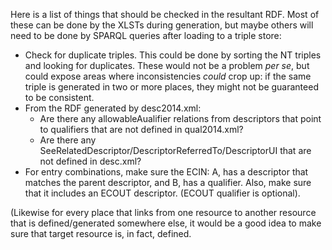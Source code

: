 Here is a list of things that should be checked in the resultant RDF.  Most of these can be done by the XLSTs during generation, but maybe others will need to be done by SPARQL queries after loading to a triple store:

* Check for duplicate triples.  This could be done by sorting the NT triples and looking for duplicates.
  These would not be a problem *per se*, but could expose areas where inconsistencies *could* crop up: if
  the same triple is generated in two or more places, they might not be guaranteed to be consistent.
* From the RDF generated by desc2014.xml:
    * Are there any allowableAualifier relations from descriptors that point to qualifiers that are not 
      defined in qual2014.xml?
    * Are there any SeeRelatedDescriptor/DescriptorReferredTo/DescriptorUI that are not defined in desc.xml?
* For entry combinations, make sure the ECIN: A, has a descriptor that matches the parent descriptor, and 
  B, has a qualifier.  Also, make sure that it includes an ECOUT descriptor. (ECOUT qualifier is optional).

(Likewise for every place that links from one resource to another resource that is defined/generated 
somewhere else, it would be a good idea to make sure that target resource is, in fact, defined.

